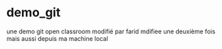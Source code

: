 # demo_git
une demo git open classroom modifié par farid
mdifiee une deuxième fois
mais aussi depuis ma machine local
